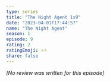 ```yaml
---
type: series
title: "The Night Agent 1x9"
date: "2023-04-01T17:44:57"
name: "The Night Agent"
season: 1
episode: 9
rating: 2
ratingEmoji: ⭐️⭐️
share: false
---
```


*[No review was written for this episode]*

